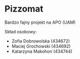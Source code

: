 # Pizzomat
Bardzo fajny projekt na APO (UAM)

Skład osobowy:
- Zofia Dobrowolska (434672)
- Maciej Grochowski (434692)
- Katarzyna Makohon (434744)
